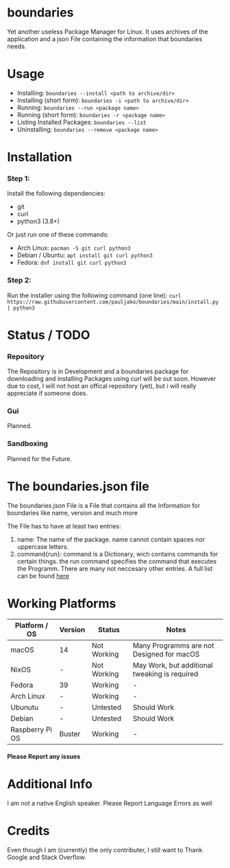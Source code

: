 # boundaries

Yet another useless Package Manager for Linux. It uses archives of the application and a json File containing the information that boundaries needs.

# Usage
- Installing: `boundaries --install <path to archive/dir>`
- Installing (short form): `boundaries -i <path to archive/dir>`
- Running: `boundaries --run <package name>`
- Running (short form): `boundaries -r <package name>`
- Listing Installed Packages: `boundaries --list`
- Uninstalling: `boundaries --remove <package name>`

# Installation
### Step 1:
Install the following dependencies:

- git
- curl
- python3 (3.8+)

Or just run one of these commands:

- Arch Linux:
`pacman -S git curl python3`
- Debian / Ubuntu:
`apt install git curl python3`
- Fedora:
`dnf install git curl python3`

### Step 2:
Run the installer using the following command (one line):
`curl https://raw.githubusercontent.com/pauljako/boundaries/main/install.py | python3`
# Status / TODO
### Repository
The Repository is in Development and a boundaries package for downloading and installing Packages using curl will be out soon.
However due to cost, I will not host an offical repository (yet), but i will really appreciate if someone does.

### Gui
Planned.

### Sandboxing
Planned for the Future.

# The boundaries.json file
The boundaries.json File is a File that contains all the Information for boundaries like name, version and much more

The File has to have at least two entries:
1. name: The name of the package. name cannot contain spaces nor uppercase letters.
2. command{run}: command is a Dictionary, wich contains commands for certain things. the run command specifies the command that executes the Programm.
There are many not neccesary other entries. A full list can be found [here](../main/JSONFILE.md)

# Working Platforms

| Platform / OS     | Version | Status | Notes
| ---      | ---       | --- | ---
| macOS | 14 | Not Working | Many Programms are not Designed for macOS |
| NixOS | - | Not Working | May Work, but additional tweaking is required|
| Fedora | 39 |Working | - |
| Arch Linux | - | Working | - |
| Ubunutu | - | Untested | Should Work |
| Debian | - | Untested | Should Work |
| Raspberry Pi OS | Buster | Working | - |

#### Please Report any issues

# Additional Info
I am not a native English speaker. Please Report Language Errors as well

# Credits
Even though I am (currently) the only contributer, I still want to Thank Google and Stack Overflow.
